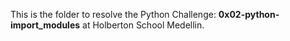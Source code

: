 This is the folder to resolve the Python Challenge: **0x02-python-import_modules** at Holberton School Medellin.